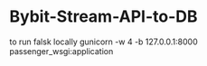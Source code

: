 # Bybit-Stream-API-to-DB
to run falsk locally
gunicorn -w 4 -b 127.0.0.1:8000 passenger_wsgi:application

